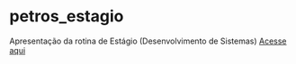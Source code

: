 # petros_estagio
Apresentação da rotina de Estágio (Desenvolvimento de Sistemas)
<a href="https://julianamariasousamesquita.github.io/petros_estagio/">Acesse aqui</a>

